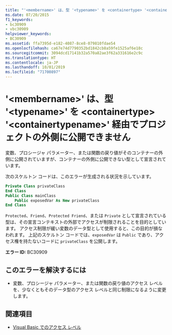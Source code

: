 ```yaml
---
title: "'<membername>' は、型 '<typename>' を <containertype> '<containertypename>' 経由でプロジェクトの外側に公開できません。"
ms.date: 07/20/2015
f1_keywords:
- bc30909
- vbc30909
helpviewer_keywords:
- BC30909
ms.assetid: ffa7395d-e182-4087-8ce8-079810fdae54
ms.openlocfilehash: ca67e74d7790352bd1842cb8a59fe1525af6e18c
ms.sourcegitcommit: 3094dcd17141b32a570a82ae3f62a331616e2c9c
ms.translationtype: HT
ms.contentlocale: ja-JP
ms.lasthandoff: 10/01/2019
ms.locfileid: "71700897"
---
```

# <a name="membername-cannot-expose-type-typename-outside-the-project-through-containertype-containertypename"></a>'\<membername>' は、型 '\<typename>' を \<containertype> '\<containertypename>' 経由でプロジェクトの外側に公開できません
変数、プロシージャ パラメーター、または関数の戻り値がそのコンテナーの外側に公開されていますが、コンテナーの外側に公開できない型として宣言されています。  
  
 次のスケルトン コードは、このエラーが生成される状況を示しています。  
  
```vb  
Private Class privateClass  
End Class  
Public Class mainClass  
    Public exposedVar As New privateClass  
End Class  
```  
  
 `Protected`、`Friend`、`Protected Friend`、または `Private` として宣言されている型は、その宣言コンテキストの外部でアクセスが制限されることを目的としています。 アクセス制限が緩い変数のデータ型として使用すると、この目的が損なわれます。 上記のスケルトン コードでは、`exposedVar` は `Public` であり、アクセス権を持たないコードに `privateClass` を公開します。  
  
 **エラー ID:** BC30909  
  
## <a name="to-correct-this-error"></a>このエラーを解決するには  
  
- 変数、プロシージャ パラメーター、または関数の戻り値のアクセス レベルを、少なくともそのデータ型のアクセス レベルと同じ制限になるように変更します。  
  
## <a name="see-also"></a>関連項目

- [Visual Basic でのアクセス レベル](../../../visual-basic/programming-guide/language-features/declared-elements/access-levels.md)
